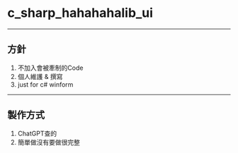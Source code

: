 # c_sharp_hahahahalib_ui
 
 ---------------------------------- 
方針 
 ----------------------------------  
1. 不加入會被牽制的Code 
2. 個人維護 & 撰寫 
3. just for c# winform 
 
 ---------------------------------- 
製作方式 
 ----------------------------------  
 1. ChatGPT查的 
 2. 簡單做沒有要做很完整
